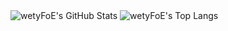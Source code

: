 <img alt="wetyFoE's GitHub Stats" src="https://github-readme-stats.vercel.app/api?username=wetyFoE&show_icons=true&theme=radical">

<img alt="wetyFoE's Top Langs" src="https://github-readme-stats.vercel.app/api/top-langs/?username=wetyFoE&theme=radical&layout=compact">
